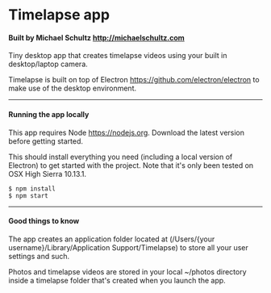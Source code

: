 # Timelapse app
#### Built by Michael Schultz http://michaelschultz.com
Tiny desktop app that creates timelapse videos using your built in desktop/laptop camera.

Timelapse is built on top of Electron https://github.com/electron/electron to make use of the desktop environment.

---

#### Running the app locally
This app requires Node https://nodejs.org. Download the latest version before getting started.

This should install everything you need (including a local version of Electron) to get started with the project. Note that it's only been tested on OSX High Sierra 10.13.1.

```
$ npm install
$ npm start
```

---

#### Good things to know
The app creates an application folder located at (/Users/{your username}/Library/Application Support/Timelapse) to store all your user settings and such.

Photos and timelapse videos are stored in your local ~/photos directory inside a timelapse folder that's created when you launch the app.